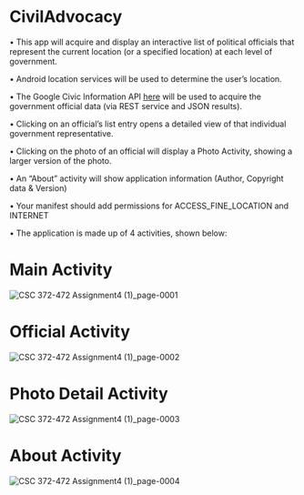 # CivilAdvocacy
• This app will acquire and display an interactive list of political officials that represent the current 
location (or a specified location) at each level of government.

• Android location services will be used to determine the user’s location.

• The Google Civic Information API [here](https://developers.google.com/civic-information/)  will be used to acquire the government official data (via REST service 
and JSON results).

• Clicking on an official’s list entry opens a detailed view of that individual government representative.

• Clicking on the photo of an official will display a Photo Activity, showing a larger version of the photo.

• An “About” activity will show application information (Author, Copyright data & Version)

• Your manifest should add permissions for ACCESS_FINE_LOCATION and INTERNET

• The application is made up of 4 activities, shown below:

# Main Activity
![CSC 372-472 Assignment4 (1)_page-0001](https://github.com/Puneeth-Talluri/CivilAdvocacy/assets/157065289/03d11143-3f29-48db-aa48-711837b7bd20)

# Official Activity 
![CSC 372-472 Assignment4 (1)_page-0002](https://github.com/Puneeth-Talluri/CivilAdvocacy/assets/157065289/e9db5ab2-7835-421b-a317-9e76d558d2fb)

# Photo Detail Activity 
![CSC 372-472 Assignment4 (1)_page-0003](https://github.com/Puneeth-Talluri/CivilAdvocacy/assets/157065289/f3966920-848e-4d25-b4e5-0abf13e5492c)

# About Activity 
![CSC 372-472 Assignment4 (1)_page-0004](https://github.com/Puneeth-Talluri/CivilAdvocacy/assets/157065289/aefb70ca-360f-4bab-b6e8-414d45c978c0)




